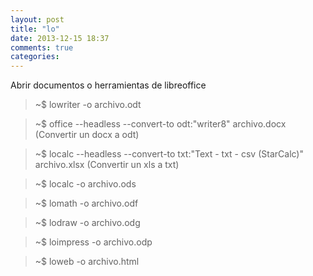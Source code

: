 ```yaml
---
layout: post
title: "lo"
date: 2013-12-15 18:37
comments: true
categories: 
---
```

Abrir documentos o herramientas de libreoffice

>~$ lowriter -o archivo.odt

>~$ office --headless --convert-to odt:"writer8" archivo.docx (Convertir un docx a odt)

>~$ localc --headless --convert-to txt:"Text - txt - csv (StarCalc)" archivo.xlsx (Convertir un xls a txt)

>~$ localc -o archivo.ods

>~$ lomath -o archivo.odf

>~$ lodraw -o archivo.odg

>~$ loimpress -o archivo.odp

>~$ loweb -o archivo.html


